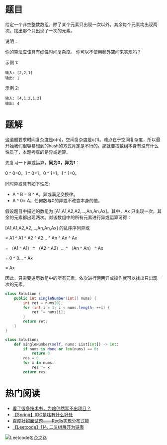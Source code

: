 # 题目

给定一个非空整数数组，除了某个元素只出现一次以外，其余每个元素均出现两次。找出那个只出现了一次的元素。

说明：

你的算法应该具有线性时间复杂度。 你可以不使用额外空间来实现吗？

示例 1:

```
输入: [2,2,1]
输出: 1
```

示例 2:

```
输入: [4,1,2,1,2]
输出: 4
```

# 题解

这道题要求时间复杂度是o(n)，空间复杂度是o(1)。难点在于空间复杂度，所以最开始我们很容易想到的hash的方式肯定是不行的。那就要找数组本身有没有什么性质了，本题考查的是异或运算。

先复习一下异或运算，**同为0，异为1**：

0 ^ 0=0，1 ^ 0=1，0 ^ 1=1，1 ^ 1=0。

同时异或具有如下性质:

* A ^ B = B ^ A。异或满足交换律。
*  A ^ 0= A。任何数与0的异或不改变本身的值。

假设题目中描述的数组为 [A1,A1,A2,A2,…,An,An,Ax]。其中，Ax 只出现一次，其余的元素都出现两次。对该数组中的所有元素进行异或运算可得：

[A1,A1,A2,A2,…,An,An,Ax] 的乱序序列异或

=   A1 ^ A1 ^ A2 ^ A2… ^ An ^ An ^ Ax 

= （A1 ^ A1） ^ （A2 ^ A2）… ^ （An ^ An） ^ Ax

= 0 ^ 0… ^ Ax

= Ax

因此，只需要遍历数组中的所有元素，依次进行两两异或操作就可以找出只出现一次的元素。

```java
class Solution {
    public int singleNumber(int[] nums) {
        int ret = nums[0];
        for (int i = 1; i < nums.length; ++i) {
            ret ^= nums[i];
        }
        return ret;
    }
}
```

```python
class Solution:
    def singleNumber(self, nums: List[int]) -> int:
        if nums is None or len(nums) == 0:
            return 0
        res = 0
        for x in nums:
            res ^= x
        return res
```



# 热门阅读

- [看了很多技术书，为啥仍然写不出项目？](https://mp.weixin.qq.com/s/9r1nZihRrW2FVZVvKg8P3A)
- [【Spring】IOC是啥有什么好处](https://mp.weixin.qq.com/s/VB5MSionhHEGFbdlRIjWDg)
- [百度社招面试题——Redis实现分布式锁](https://mp.weixin.qq.com/s/6_uJ03bMyY8HeUDeb4HxYQ)
- [【Leetcode】114. 二叉树展开为链表](https://mp.weixin.qq.com/s/4IxEj0B_CUW6B46HrZQmdA)

![Leetcode名企之路](https://user-gold-cdn.xitu.io/2019/4/8/169fd1c8a047aff0?w=679&h=318&f=jpeg&s=31588)